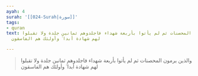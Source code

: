```yaml
---
ayah: 4
surah: '[[024-Surah|سورة]]'
tags:
- quran
text: والذين يرمون المحصنات ثم لم يأتوا بأربعة شهداء فاجلدوهم ثمانين جلدة ولا تقبلوا
  لهم شهادة أبدا ۚ وأولئك هم الفاسقون

---
```

> والذين يرمون المحصنات ثم لم يأتوا بأربعة شهداء فاجلدوهم ثمانين جلدة ولا تقبلوا لهم شهادة أبدا ۚ وأولئك هم الفاسقون

